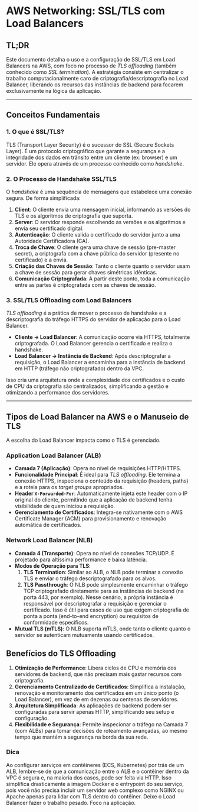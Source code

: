 # AWS Networking: SSL/TLS com Load Balancers

## TL;DR

Este documento detalha o uso e a configuração de SSL/TLS em Load Balancers na AWS, com foco no processo de *TLS offloading* (também conhecido como *SSL termination*). A estratégia consiste em centralizar o trabalho computacionalmente caro de criptografia/descriptografia no Load Balancer, liberando os recursos das instâncias de backend para focarem exclusivamente na lógica da aplicação.

---

## Conceitos Fundamentais

### 1. O que é SSL/TLS?

TLS (Transport Layer Security) é o sucessor do SSL (Secure Sockets Layer). É um protocolo criptográfico que garante a segurança e a integridade dos dados em trânsito entre um cliente (ex: browser) e um servidor. Ele opera através de um processo conhecido como *handshake*.

### 2. O Processo de Handshake SSL/TLS

O *handshake* é uma sequência de mensagens que estabelece uma conexão segura. De forma simplificada:

1.  **Client**: O cliente envia uma mensagem inicial, informando as versões do TLS e os algoritmos de criptografia que suporta.
2.  **Server**: O servidor responde escolhendo as versões e os algoritmos e envia seu certificado digital.
3.  **Autenticação**: O cliente valida o certificado do servidor junto a uma Autoridade Certificadora (CA).
4.  **Troca de Chave**: O cliente gera uma chave de sessão (pre-master secret), a criptografa com a chave pública do servidor (presente no certificado) e a envia.
5.  **Criação das Chaves de Sessão**: Tanto o cliente quanto o servidor usam a chave de sessão para gerar chaves simétricas idênticas.
6.  **Comunicação Criptografada**: A partir deste ponto, toda a comunicação entre as partes é criptografada com as chaves de sessão.

### 3. SSL/TLS Offloading com Load Balancers

*TLS offloading* é a prática de mover o processo de handshake e a descriptografia do tráfego HTTPS do servidor de aplicação para o Load Balancer.

-   **Cliente -> Load Balancer**: A comunicação ocorre via HTTPS, totalmente criptografada. O Load Balancer gerencia o certificado e realiza o handshake.
-   **Load Balancer -> Instância de Backend**: Após descriptografar a requisição, o Load Balancer a encaminha para a instância de backend em HTTP (tráfego não criptografado) dentro da VPC.

Isso cria uma arquitetura onde a complexidade dos certificados e o custo de CPU da criptografia são centralizados, simplificando a gestão e otimizando a performance dos servidores.

---

## Tipos de Load Balancer na AWS e o Manuseio de TLS

A escolha do Load Balancer impacta como o TLS é gerenciado.

### Application Load Balancer (ALB)

-   **Camada 7 (Aplicação)**: Opera no nível de requisições HTTP/HTTPS.
-   **Funcionalidade Principal**: É ideal para *TLS offloading*. Ele termina a conexão HTTPS, inspeciona o conteúdo da requisição (headers, paths) e a roteia para os *target groups* apropriados.
-   **Header `X-Forwarded-For`**: Automaticamente injeta este header com o IP original do cliente, permitindo que a aplicação de backend tenha visibilidade de quem iniciou a requisição.
-   **Gerenciamento de Certificados**: Integra-se nativamente com o AWS Certificate Manager (ACM) para provisionamento e renovação automática de certificados.

### Network Load Balancer (NLB)

-   **Camada 4 (Transporte)**: Opera no nível de conexões TCP/UDP. É projetado para altíssima performance e baixa latência.
-   **Modos de Operação para TLS**:
    1.  **TLS Termination**: Similar ao ALB, o NLB pode terminar a conexão TLS e enviar o tráfego descriptografado para os alvos.
    2.  **TLS Passthrough**: O NLB pode simplesmente encaminhar o tráfego TCP criptografado diretamente para as instâncias de backend (na porta 443, por exemplo). Nesse cenário, a própria instância é responsável por descriptografar a requisição e gerenciar o certificado. Isso é útil para casos de uso que exigem criptografia de ponta a ponta (end-to-end encryption) ou requisitos de conformidade específicos.
-   **Mutual TLS (mTLS)**: O NLB suporta mTLS, onde tanto o cliente quanto o servidor se autenticam mutuamente usando certificados.

## Benefícios do TLS Offloading

1.  **Otimização de Performance**: Libera ciclos de CPU e memória dos servidores de backend, que não precisam mais gastar recursos com criptografia.
2.  **Gerenciamento Centralizado de Certificados**: Simplifica a instalação, renovação e monitoramento dos certificados em um único ponto (o Load Balancer), em vez de em dezenas ou centenas de servidores.
3.  **Arquitetura Simplificada**: As aplicações de backend podem ser configuradas para servir apenas HTTP, simplificando seu setup e configuração.
4.  **Flexibilidade e Segurança**: Permite inspecionar o tráfego na Camada 7 (com ALBs) para tomar decisões de roteamento avançadas, ao mesmo tempo que mantém a segurança na borda da sua rede.

### Dica

Ao configurar serviços em contêineres (ECS, Kubernetes) por trás de um ALB, lembre-se de que a comunicação entre o ALB e o contêiner dentro da VPC é segura e, na maioria dos casos, pode ser feita via HTTP. Isso simplifica drasticamente a imagem Docker e o entrypoint do seu serviço, pois você não precisa incluir um servidor web complexo como NGINX ou Apache apenas para lidar com TLS dentro do contêiner. Deixe o Load Balancer fazer o trabalho pesado. Foco na aplicação.